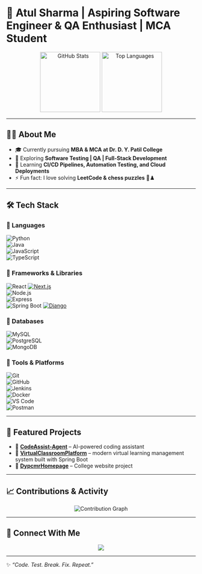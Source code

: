 # 🚀 Atul Sharma | Aspiring Software Engineer & QA Enthusiast | MCA Student  

<p align="center">
  <img src="https://github-readme-stats.vercel.app/api?username=intensealchemist&show_icons=true&theme=radical" alt="GitHub Stats" height="160"/>
  <img src="https://github-readme-stats.vercel.app/api/top-langs/?username=intensealchemist&layout=compact&theme=radical" alt="Top Languages" height="160"/>
</p>

---

## 👨‍💻 About Me  

- 🎓 Currently pursuing **MBA & MCA at Dr. D. Y. Patil College**  
- 💼 Exploring **Software Testing | QA | Full-Stack Development**  
- 🌱 Learning **CI/CD Pipelines, Automation Testing, and Cloud Deployments**  
- ⚡ Fun fact: I love solving **LeetCode & chess puzzles** 🧩♟️  

---

## 🛠️ Tech Stack  

### 🔹 Languages  
![Python](https://img.shields.io/badge/-Python-3776AB?logo=python&logoColor=white)  
![Java](https://img.shields.io/badge/-Java-007396?logo=java&logoColor=white)  
![JavaScript](https://img.shields.io/badge/-JavaScript-F7DF1E?logo=javascript&logoColor=black)  
![TypeScript](https://img.shields.io/badge/-TypeScript-3178C6?logo=typescript&logoColor=white)  

### 🔹 Frameworks & Libraries  
![React](https://img.shields.io/badge/-React-61DAFB?logo=react&logoColor=black)
[![Next.js](https://img.shields.io/badge/-Next.js-000000?logo=next.js&logoColor=white)](https://nextjs.org/)  
![Node.js](https://img.shields.io/badge/-Node.js-339933?logo=node.js&logoColor=white)  
![Express](https://img.shields.io/badge/-Express-000000?logo=express&logoColor=white)  
![Spring Boot](https://img.shields.io/badge/-Spring%20Boot-6DB33F?logo=springboot&logoColor=white) 
[![Django](https://img.shields.io/badge/-Django-092E20?logo=django&logoColor=white)](https://www.djangoproject.com/)  

### 🔹 Databases  
![MySQL](https://img.shields.io/badge/-MySQL-4479A1?logo=mysql&logoColor=white)  
![PostgreSQL](https://img.shields.io/badge/-PostgreSQL-4169E1?logo=postgresql&logoColor=white)  
![MongoDB](https://img.shields.io/badge/-MongoDB-47A248?logo=mongodb&logoColor=white)  

### 🔹 Tools & Platforms  
![Git](https://img.shields.io/badge/-Git-F05032?logo=git&logoColor=white)  
![GitHub](https://img.shields.io/badge/-GitHub-181717?logo=github&logoColor=white)  
![Jenkins](https://img.shields.io/badge/-Jenkins-D24939?logo=jenkins&logoColor=white)  
![Docker](https://img.shields.io/badge/-Docker-2496ED?logo=docker&logoColor=white)  
![VS Code](https://img.shields.io/badge/-VS%20Code-0078D4?logo=visualstudiocode&logoColor=white)  
![Postman](https://img.shields.io/badge/-Postman-FF6C37?logo=postman&logoColor=white)  

---

## 📌 Featured Projects  

- 🔗 [**CodeAssist-Agent**](https://github.com/intensealchemist/CodeAssist-Agent) – AI-powered coding assistant
- 🔗 [**VirtualClassroomPlatform**](https://github.com/intensealchemist/VirtualClassroomPlatform) – modern virtual learning management system built with Spring Boot
- 🔗 [**DypcmrHomepage**](https://github.com/intensealchemist/DypcmrHomepage) – College website project  

---

## 📈 Contributions & Activity  

<p align="center">
  <img src="https://github-readme-activity-graph.vercel.app/graph?username=intensealchemist&theme=redical&hide_border=true" alt="Contribution Graph"/>
</p>

---

## 🤝 Connect With Me  

<p align="center">
  <a href="mailto:atulrsharma70@gmail.com"><img src="https://img.shields.io/badge/-Email%20Me-D14836?logo=gmail&logoColor=white&style=for-the-badge"/></a>
</p>

---

✨ _“Code. Test. Break. Fix. Repeat.”_  
